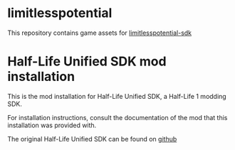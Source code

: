 # limitlesspotential

This repository contains game assets for [limitlesspotential-sdk](https://github.com/Mikk155/limitlesspotential-sdk)

# Half-Life Unified SDK mod installation

This is the mod installation for Half-Life Unified SDK, a Half-Life 1 modding SDK.

For installation instructions, consult the documentation of the mod that this installation was provided with.

The original Half-Life Unified SDK can be found on [github](https://github.com/SamVanheer/halflife-unified-sdk)
